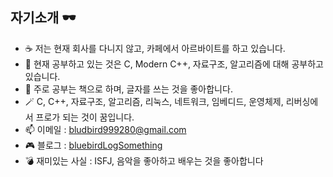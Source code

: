 ## 자기소개 🕶 
- ☕️ 저는 현재 회사를 다니지 않고, 카페에서 아르바이트를 하고 있습니다.
- 📒 현재 공부하고 있는 것은 C, Modern C++, 자료구조, 알고리즘에 대해 공부하고 있습니다.
- 🤔 주로 공부는 책으로 하며, 글자를 쓰는 것을 좋아합니다.
- 🪄 C, C++, 자료구조, 알고리즘, 리눅스, 네트워크, 임베디드, 운영체제, 리버싱에서 프로가 되는 것이 꿈입니다.
- 📫 이메일 : bludbird999280@gmail.com
- 🎮 블로그 : <a href="http://bluebirdLogSomething.tistory.com">bluebirdLogSomething</a>
- 💣 재미있는 사실 : ISFJ, 음악을 좋아하고 배우는 것을 좋아합니다

